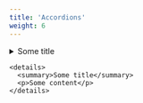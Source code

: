 ```yaml
---
title: 'Accordions'
weight: 6
---
```


<details>
  <summary>Some title</summary>
  <p>Some content</p>
</details>

```
<details>
  <summary>Some title</summary>
  <p>Some content</p>
</details>
```